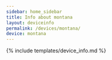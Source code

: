```yaml
---
sidebar: home_sidebar
title: Info about montana
layout: deviceinfo
permalink: /devices/montana/
device: montana
---
```

{% include templates/device_info.md %}

